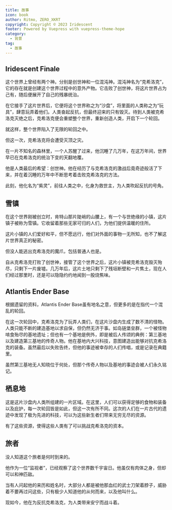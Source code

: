 ```yaml
---
title: 故事
icon: book
author: Ritmo, ZERO_XKRT
copyright: Copyright © 2023 Iridescent
footer: Powered by Vuepress with vuepress-theme-hope
category:
  - 背景
tag:
  - 故事
---
```


## Iridescent Finale
这个世界上曾经有两个神。分别是创世神和一位混沌神。混沌神名为“克希洛克”，它的存在就是创建这个世界过程中的意外产物。它击败了创世神，将这片世界占为己有，随后便展开了自己的残暴统治。

在它接手了这片世界后，它便将这个世界称之为“沙盘”，将里面的人类称之为“玩具”，肆意玩弄着他们。人类奋起反抗，但最终迎来的只有毁灭。待到人类被克希洛克灭绝之后，克希洛克便会重塑整个世界，重新创造人类，开启下一个轮回。

就这样，整个世界陷入了无限的轮回之中。

但这一次，克希洛克将会遭受灭顶之灾。

在一片不知名的森林里，一个人苏醒了过来，他沉睡了几万年，在这万年间，世界早已在克希洛克的统治下变的天翻地覆。

他是人类最后的希望：创世神。他在经历了与克希洛克的激战后竟奇迹般活了下来，并在着沉睡的万年中不断思考着击败克希洛克的方法。

此刻，他化名为“紫灵”，前往人类之中，化身为救世主，为人类吹起反抗的号角。

## 雪镇
在这个世界刚被创立时，肯特山那片陡峭的山腰上，有一个与世绝缘的小镇，这片镇子被称为雪镇。它收留着那些无家可归的人们，为他们提供温暖的住所。

这片小镇的人们爱好和平，但不愿远行，他们对外面的事物一无所知，也不了解这片世界真正的秘密。
  
但没人能逃出克希洛克的魔爪，包括普通人也是。
  
自从克希洛克打败了创世神，接管了这个世界之后，这片小镇被克希洛克毁灭殆尽，只剩下一片废墟。几万年后，这片土地只剩下了残垣断壁和一片焦土，现在人们经过那里时，还是可以隐隐约约地闻到一股烧焦味。



## Atlantis Ender Base
根据遗留的资料，Atlantis Ender Base虽有地名之意，但更多的是在指代一个混乱的轮回。

在这一次轮回中，克希洛克为了玩弄人类们，在这片沙盘内生成了数不清的怪物。人类只能不断的建造基地以求自保，但仍然无济于事。如岛链堡垒群，一个被怪物啃食殆尽的基地遗址；但也有一个基地是例外，即是被后人传颂的典例：第三基地以及建造第三基地的传奇人物。他在基地内大兴科技，意图建造出能够对抗克希洛克的装备。虽然最后以失败告终，但他的事迹被幸存的人们传唱，或是记录在典籍里。

虽然第三基地无人知晓位于何处，但那个传奇人物以及基地的事迹会被人们永久铭记。

## 栖息地
这是这片沙盘内人类所组建的一片区域。在这里，人们可以获得足够的食物和装备以及庇护，每一次轮回皆是如此，但这一次有所不同。这次的人们在一片古代的遗迹中发现了极为先进的科技，可以为这些新生者们带来无穷无尽的资源。

有了这些资源，使得这些人类有了可以挑战克希洛克的资本。

## 旅者
没人知道这个旅者是何时到来的。

他作为一位“监视者”，已经观察了这个世界数千宇宙日。他虽仅有肉体之身，但却可以和神匹敌。

当有人问起他的来历和姓名时，大部分人都是被他那血红的武士刀架着脖子，威胁着不要再过问这些，只有极少人知道他的从何而来，以及他叫什么。

现如今，他在为反抗克希洛克，为人类带来安宁而战斗着。
  
